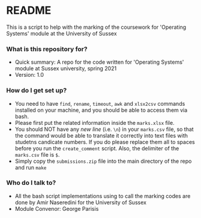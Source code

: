 # README #

This is a script to help with the marking of the coursework for 'Operating Systems' module at the University of Sussex

### What is this repository for? ###

* Quick summary: A repo for the code written for 'Operating Systems' module at Sussex university, spring 2021
* Version: 1.0

### How do I get set up? ###

* You need to have `find`, `rename`, `timeout`, `awk` and `xlsx2csv` commands installed on your machine, and you should be able to access them via bash.
* Please first put the related information inside the `marks.xlsx` file.
* You should NOT have any *new line* (i.e. `\n`) in your `marks.csv` file, so that the command would be able to translate it correctly into text files with studetns candicate numbers. If you do please replace them all to spaces before you run the `create_comment` script. Also, the delimiter of the `marks.csv` file is `$`. 
* Simply copy the `submissions.zip` file into the main directory of the repo and run `make`

### Who do I talk to? ###

* All the bash script implementations using to call the marking codes are done by Amir Naseredini for the University of Sussex 
* Module Convenor: George Parisis
